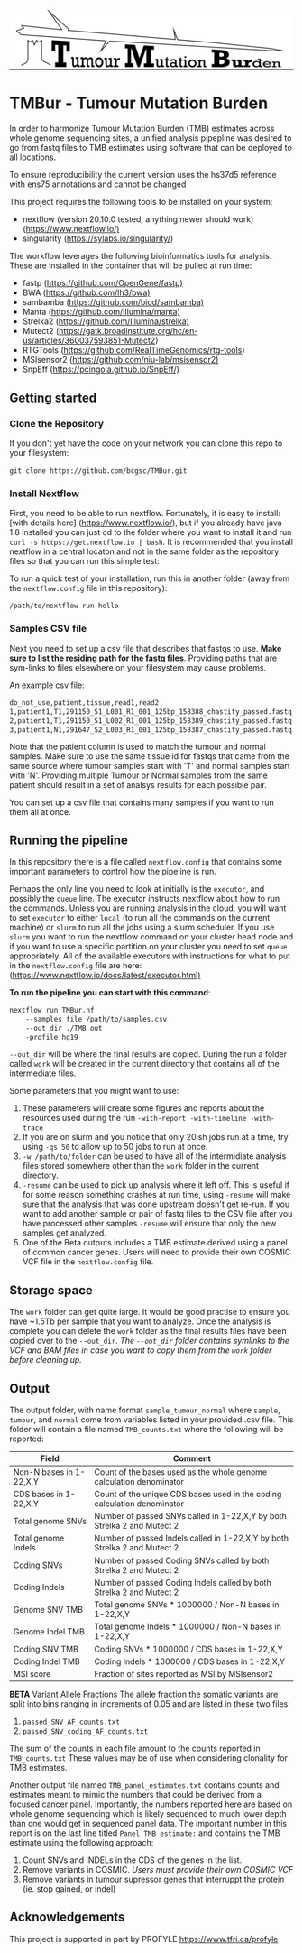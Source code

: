 ![TMBur_image](./TMB2.png)

# TMBur - Tumour Mutation Burden

In order to harmonize Tumour Mutation Burden (TMB) estimates across whole genome sequencing sites, a unified analysis pipepline was desired to go from fastq files to TMB estimates using software that can be deployed to all locations.

To ensure reproducibility the current version uses the hs37d5 reference with ens75 annotations and cannot be changed

This project requires the following tools to be installed on your system:

+ nextflow (version 20.10.0 tested, anything newer should work) (<https://www.nextflow.io/)>
+ singularity (<https://sylabs.io/singularity/>)

The workflow leverages the following bioinformatics tools for analysis. These are installed in the container that will be pulled at run time:

+ fastp (<https://github.com/OpenGene/fastp)>
+ BWA (<https://github.com/lh3/bwa)>
+ sambamba (<https://github.com/biod/sambamba)>
+ Manta (<https://github.com/Illumina/manta)>
+ Strelka2 (<https://github.com/Illumina/strelka)>
+ Mutect2 (<https://gatk.broadinstitute.org/hc/en-us/articles/360037593851-Mutect2>)
+ RTGTools (<https://github.com/RealTimeGenomics/rtg-tools>)
+ MSIsensor2 (<https://github.com/niu-lab/msisensor2)>
+ SnpEff (<https://pcingola.github.io/SnpEff/)>

## Getting started

### Clone the Repository

If you don't yet have the code on your network you can clone this repo to your filesystem:

`git clone https://github.com/bcgsc/TMBur.git`

### Install Nextflow

First, you need to be able to run nextflow. Fortunately, it is easy to install: [with details here] (<https://www.nextflow.io/>), but if you already have java 1.8 installed you can just cd to the folder where you want to install it and run `curl -s https://get.nextflow.io | bash`. It is recommended that you install nextflow in a central locaton and not in the same folder as the repository files so that you can run this simple test:

To run a quick test of your installation, run this in another folder (away from the `nextflow.config` file in this repository):

```shell
/path/to/nextflow run hello
```

### Samples CSV file

Next you need to set up a csv file that describes that fastqs to use. **Make sure to list the residing path for the fastq files**. Providing paths that are sym-links to files elsewhere on your filesystem may cause problems.

An example csv file:

```shell
do_not_use,patient,tissue,read1,read2
1,patient1,T1,291150_S1_L001_R1_001_125bp_158388_chastity_passed.fastq.gz,291150_S1_L001_R2_001_125bp_158388_chastity_passed.fastq.gz
2,patient1,T1,291150_S1_L002_R1_001_125bp_158389_chastity_passed.fastq.gz,291150_S1_L002_R2_001_125bp_158389_chastity_passed.fastq.gz
3,patient1,N1,291647_S2_L003_R1_001_125bp_158387_chastity_passed.fastq.gz,291647_S2_L003_R2_001_125bp_158387_chastity_passed.fastq.gz
```

Note that the patient column is used to match the tumour and normal samples. Make sure to use the same tissue id for fastqs that came from the same source where tumour samples start with 'T' and normal samples start with 'N'. Providing multiple Tumour or Normal samples from the same patient should result in a set of analsys results for each possible pair.

You can set up a csv file that contains many samples if you want to run them all at once.

## Running the pipeline

In this repository there is a file called `nextflow.config` that contains some important parameters to control how the pipeline is run.

Perhaps the only line you need to look at initially is the `executor`, and possibly the `queue` line. The executor instructs nextflow about how to run the commands. Unless you are running analysis in the cloud, you will want to set `executor` to either `local` (to run all the commands on the current machine) or `slurm` to run all the jobs using a slurm scheduler. If you use `slurm` you want to run the nextflow command on your cluster head node and if you want to use a specific partition on your cluster you need to set `queue` appropriately. All of the available executors with instructions for what to put in the `nextflow.config` file are here: (<https://www.nextflow.io/docs/latest/executor.html)>

**To run the pipeline you can start with this command**:

```shell
nextflow run TMBur.nf
    --samples_file /path/to/samples.csv
    --out_dir ./TMB_out
    -profile hg19
```

`--out_dir` will be where the final results are copied. During the run a folder called `work` will be created in the current directory that contains all of the intermediate files.

Some parameters that you might want to use:

1. These parameters will create some figures and reports about the resources used during the run `-with-report -with-timeline -with-trace`
2. If you are on slurm and you notice that only 20ish jobs run at a time, try using `-qs 50` to allow up to 50 jobs to run at once.
3. `-w /path/to/folder` can be used to have all of the intermidiate analysis files stored somewhere other than the `work` folder in the current directory.
4. `-resume` can be used to pick up analysis where it left off. This is useful if for some reason something crashes at run time, using `-resume` will make sure that the analysis that was done upstream doesn't get re-run. If you want to add another sample or pair of fastq files to the CSV file after you have processed other samples `-resume` will ensure that only the new samples get analyzed.
5. One of the Beta outputs includes a TMB estimate derived using a panel of common cancer genes. Users will need to provide their own COSMIC VCF file in the `nextflow.config` file.

## Storage space

The `work` folder can get quite large. It would be good practise to ensure you have ~1.5Tb per sample that you want to analyze. Once the analysis is complete you can delete the `work` folder as the final results files have been copied over to the `--out_dir`. *The `--out_dir` folder contains symlinks to the VCF and BAM files in case you want to copy them from the `work` folder before cleaning up.*

## Output

The output folder, with name format `sample_tumour_normal` where `sample`, `tumour`, and `normal` come from variables listed in your provided .csv file. This folder will contain a file named `TMB_counts.txt` where the following will be reported:

Field                   | Comment
----------------------- | -------------------------------------------------------------------------
Non-N bases in 1-22,X,Y | Count of the bases used as the whole genome calculation denominator
CDS bases in 1-22,X,Y   | Count of the unique CDS bases used in the coding calculation denominator
Total genome SNVs       | Number of passed SNVs called in 1-22,X,Y by both Strelka 2 and Mutect 2
Total genome Indels     | Number of passed Indels called in 1-22,X,Y by both Strelka 2 and Mutect 2
Coding SNVs             | Number of passed Coding SNVs called by both Strelka 2 and Mutect 2
Coding Indels           | Number of passed Coding Indels called by both Strelka 2 and Mutect 2
Genome SNV TMB          | Total genome SNVs * 1000000 / Non-N bases in 1-22,X,Y
Genome Indel TMB        | Total genome Indels * 1000000 / Non-N bases in 1-22,X,Y
Coding SNV TMB          | Coding SNVs * 1000000 / CDS bases in 1-22,X,Y
Coding Indel TMB        | Coding Indels * 1000000 / CDS bases in 1-22,X,Y
MSI score               | Fraction of sites reported as MSI by MSIsensor2

**BETA** Variant Allele Fractions
The allele fraction the somatic variants are split into bins ranging in increments of 0.05 and are listed in these two files:

1. `passed_SNV_AF_counts.txt`
2. `passed_SNV_coding_AF_counts.txt`

The sum of the counts in each file amount to the counts reported in `TMB_counts.txt` These values may be of use when considering clonality for TMB estimates.

Another output file named `TMB_panel_estimates.txt` contains counts and estimates meant to mimic the numbers that could be derived from a focused cancer panel. Importantly, the numbers reported here are based on whole genome sequencing which is likely sequenced to much lower depth than one would get in sequenced panel data. The important number in this report is on the last line titled `Panel TMB estimate:` and contains the TMB estimate using the following approach:

1. Count SNVs and INDELs in the CDS of the genes in the list.
2. Remove variants in COSMIC. *Users must provide their own COSMIC VCF*
3. Remove variants in tumour supressor genes that interruppt the protein (ie. stop gained, or indel)

## Acknowledgements

This project is supported in part by PROFYLE <https://www.tfri.ca/profyle>
